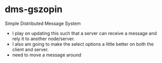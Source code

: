 # dms-gszopin
Simple Distributed Message System
 * I play on updating this such that a server can receive a message and rely it to another node/server.
 * I also am going to make the select options a little better on both the client and server.
 * need to move a message around 
